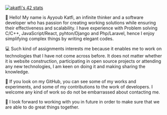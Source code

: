 [![akatfi's 42 stats](https://badge.mediaplus.ma/binary/akatfi)](https://github.com/oakoudad/badge42)

👋 Hello! My name is Ayyoub Katfi, an infinite thinker and a software developer who has passion for creating working solutions while ensuring their effectiveness and scalability. I have experience with Problem solving C/C++, JavaScript/React, pyhton/Django and Php/Laravel, hence I enjoy simplifying complex things by writing elegant codes.

💻 Such kind of assignments interests me because it enables me to work on technologies that I have not come across before. It does not matter whether it is website construction, participating in open source projects or attending any new technologies, I am keen on doing it and making sharing the knowledge.

🌟 If you look on my GitHub, you can see some of my works and experiments, and some of my contributions to the work of developers. I welcome any kind of work so do not be embarrassed about contacting me.

🚀 I look forward to working with you in future in order to make sure that we are able to do great things together.
